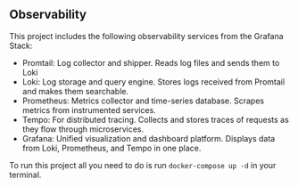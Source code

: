 ## Observability

This project includes the following observability services from the Grafana Stack: 
  - Promtail: Log collector and shipper. Reads log files and sends them to Loki
  - Loki: Log storage and query engine. Stores logs received from Promtail and makes them searchable.
  - Prometheus: Metrics collector and time-series database. Scrapes metrics from instrumented services.
  - Tempo: For distributed tracing. Collects and stores traces of requests as they flow through microservices.
  - Grafana: Unified visualization and dashboard platform. Displays data from Loki, Prometheus, and Tempo in one place.

To run this project all you need to do is run `docker-compose up -d` in your terminal.
